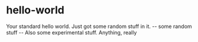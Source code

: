 # hello-world
Your standard hello world.
Just got some random stuff in it.
-- some random stuff --
Also some experimental stuff.
Anything, really